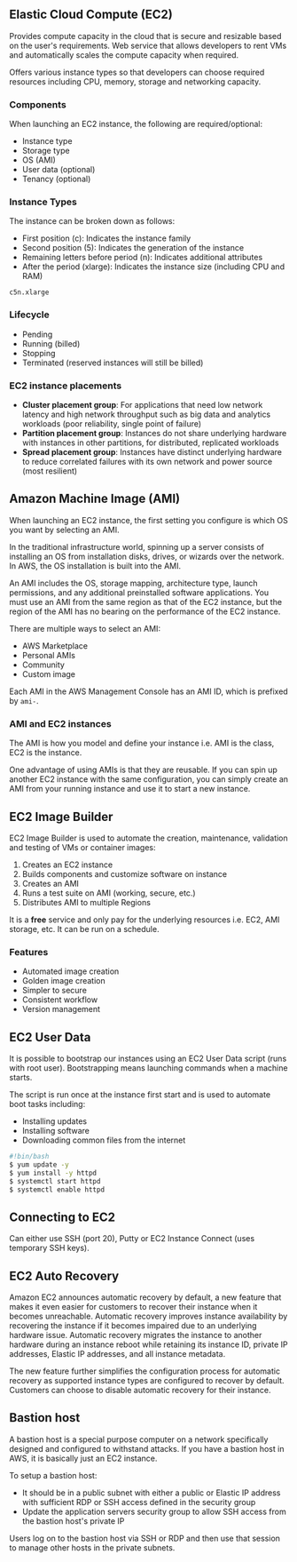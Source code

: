 ## Elastic Cloud Compute (EC2)

Provides compute capacity in the cloud that is secure and resizable based on the user's requirements. Web service that allows developers to rent VMs and automatically scales the compute capacity when required.

Offers various instance types so that developers can choose required resources including CPU, memory, storage and networking capacity.

### Components

When launching an EC2 instance, the following are required/optional:

- Instance type
- Storage type
- OS (AMI)
- User data (optional)
- Tenancy (optional)

### Instance Types

The instance can be broken down as follows:

- First position (c): Indicates the instance family
- Second position (5): Indicates the generation of the instance
- Remaining letters before period (n): Indicates additional attributes
- After the period (xlarge): Indicates the instance size (including CPU and RAM)

```
c5n.xlarge
```

### Lifecycle

- Pending
- Running (billed)
- Stopping
- Terminated (reserved instances will still be billed)

### EC2 instance placements

- **Cluster placement group**: For applications that need low network latency and high network throughput such as big data and analytics workloads (poor reliability, single point of failure)
- **Partition placement group**: Instances do not share underlying hardware with instances in other partitions, for distributed, replicated workloads
- **Spread placement group**: Instances have distinct underlying hardware to reduce correlated failures with its own network and power source (most resilient)

## Amazon Machine Image (AMI)

When launching an EC2 instance, the first setting you configure is which OS you want by selecting an AMI.

In the traditional infrastructure world, spinning up a server consists of installing an OS from installation disks, drives, or wizards over the network. In AWS, the OS installation is built into the AMI.

An AMI includes the OS, storage mapping, architecture type, launch permissions, and any additional preinstalled software applications. You must use an AMI from the same region as that of the EC2 instance, but the region of the AMI has no bearing on the performance of the EC2 instance.

There are multiple ways to select an AMI:

- AWS Marketplace
- Personal AMIs
- Community
- Custom image

Each AMI in the AWS Management Console has an AMI ID, which is prefixed by `ami-`.

### AMI and EC2 instances

The AMI is how you model and define your instance i.e. AMI is the class, EC2 is the instance.

One advantage of using AMIs is that they are reusable. If you can spin up another EC2 instance with the same configuration, you can simply create an AMI from your running instance and use it to start a new instance.

## EC2 Image Builder

EC2 Image Builder is used to automate the creation, maintenance, validation and testing of VMs or container images:

1. Creates an EC2 instance
2. Builds components and customize software on instance
3. Creates an AMI
4. Runs a test suite on AMI (working, secure, etc.)
5. Distributes AMI to multiple Regions

It is a **free** service and only pay for the underlying resources i.e. EC2, AMI storage, etc. It can be run on a schedule.

### Features

- Automated image creation
- Golden image creation
- Simpler to secure
- Consistent workflow
- Version management

## EC2 User Data

It is possible to bootstrap our instances using an EC2 User Data script (runs with root user). Bootstrapping means launching commands when a machine starts.

The script is run once at the instance first start and is used to automate boot tasks including:

- Installing updates
- Installing software
- Downloading common files from the internet

```sh
#!bin/bash
$ yum update -y
$ yum install -y httpd
$ systemctl start httpd
$ systemctl enable httpd
```

## Connecting to EC2

Can either use SSH (port 20), Putty or EC2 Instance Connect (uses temporary SSH keys).

## EC2 Auto Recovery

Amazon EC2 announces automatic recovery by default, a new feature that makes it even easier for customers to recover their instance when it becomes unreachable. Automatic recovery improves instance availability by recovering the instance if it becomes impaired due to an underlying hardware issue. Automatic recovery migrates the instance to another hardware during an instance reboot while retaining its instance ID, private IP addresses, Elastic IP addresses, and all instance metadata.

The new feature further simplifies the configuration process for automatic recovery as supported instance types are configured to recover by default. Customers can choose to disable automatic recovery for their instance.

## Bastion host

A bastion host is a special purpose computer on a network specifically designed and configured to withstand attacks. If you have a bastion host in AWS, it is basically just an EC2 instance.

To setup a bastion host:

- It should be in a public subnet with either a public or Elastic IP address with sufficient RDP or SSH access defined in the security group
- Update the application servers security group to allow SSH access from the bastion host's private IP

Users log on to the bastion host via SSH or RDP and then use that session to manage other hosts in the private subnets.
